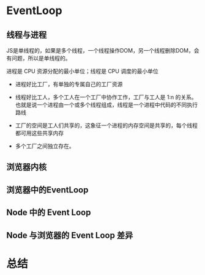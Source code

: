 # EventLoop

## 线程与进程

JS是单线程的，如果是多个线程，一个线程操作DOM，另一个线程删除DOM，会有问题，所以是单线程的。

进程是 CPU 资源分配的最小单位；线程是 CPU 调度的最小单位

- 进程好比工厂，有单独的专属自己的工厂资源

- 线程好比工人，多个工人在一个工厂中协作工作，工厂与工人是 1:n 的关系。也就是说一个进程由一个或多个线程组成，线程是一个进程中代码的不同执行路线

- 工厂的空间是工人们共享的，这象征一个进程的内存空间是共享的，每个线程都可用这些共享内存

- 多个工厂之间独立存在。

## 浏览器内核

## 浏览器中的EventLoop

## Node 中的 Event Loop

## Node 与浏览器的 Event Loop 差异

# 总结